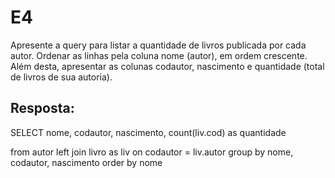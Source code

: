 # E4
Apresente a query para listar a quantidade de livros publicada por cada autor. Ordenar as linhas pela coluna nome (autor), em ordem crescente. Além desta, apresentar as colunas codautor, nascimento e quantidade (total de livros de sua autoria).

## Resposta:
SELECT
	nome,
	codautor,
	nascimento,
	count(liv.cod) as quantidade

from autor
left join livro as liv
	on codautor = liv.autor
group by nome, codautor, nascimento
order by nome